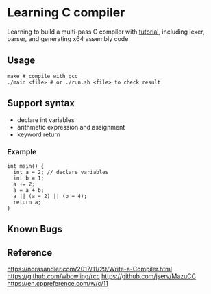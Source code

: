 # Learning C compiler
Learning to build a multi-pass C compiler with [tutorial](https://norasandler.com/2017/11/29/Write-a-Compiler.html), including lexer, parser, and generating x64 assembly code


## Usage

```
make # compile with gcc
./main <file> # or ./run.sh <file> to check result
```

## Support syntax
- declare int variables
- arithmetic expression and assignment
- keyword return

### Example
```
int main() {
  int a = 2; // declare variables
  int b = 1;
  a += 2;
  a = a + b;
  a || (a = 2) || (b = 4);
  return a;
}
```

## Known Bugs


## Reference
https://norasandler.com/2017/11/29/Write-a-Compiler.html
https://github.com/wbowling/rcc
https://github.com/jserv/MazuCC
https://en.cppreference.com/w/c/11
